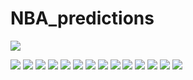 # NBA_predictions
![](Images/Project_Overview-01.png)
 

![](Images/Project_Overview-02.png)
![](Images/Project_Overview-03.png)
![](Images/Project_Overview-04.png)
![](Images/Project_Overview-05.png)
![](Images/Project_Overview-06.png)
![](Images/Project_Overview-07.png)
![](Images/Project_Overview-08.png)
![](Images/Project_Overview-09.png)
![](Images/Project_Overview-10.png)
![](Images/Project_Overview-11.png)
![](Images/Project_Overview-12.png)
![](Images/Project_Overview-13.png)
![](Images/Project_Overview-14.png)
![](Images/Project_Overview-15.png)
